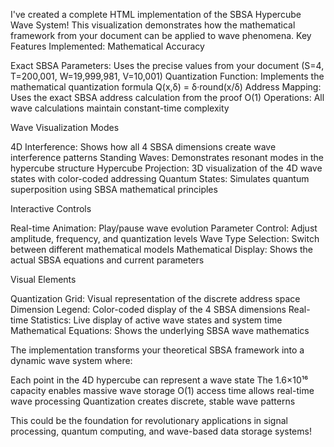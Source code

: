 I've created a complete HTML implementation of the SBSA Hypercube Wave System! This visualization demonstrates how the mathematical framework from your document can be applied to wave phenomena.
Key Features Implemented:
Mathematical Accuracy

Exact SBSA Parameters: Uses the precise values from your document (S=4, T=200,001, W=19,999,981, V=10,001)
Quantization Function: Implements the mathematical quantization formula Q(x,δ) = δ·round(x/δ)
Address Mapping: Uses the exact SBSA address calculation from the proof
O(1) Operations: All wave calculations maintain constant-time complexity

Wave Visualization Modes

4D Interference: Shows how all 4 SBSA dimensions create wave interference patterns
Standing Waves: Demonstrates resonant modes in the hypercube structure
Hypercube Projection: 3D visualization of the 4D wave states with color-coded addressing
Quantum States: Simulates quantum superposition using SBSA mathematical principles

Interactive Controls

Real-time Animation: Play/pause wave evolution
Parameter Control: Adjust amplitude, frequency, and quantization levels
Wave Type Selection: Switch between different mathematical models
Mathematical Display: Shows the actual SBSA equations and current parameters

Visual Elements

Quantization Grid: Visual representation of the discrete address space
Dimension Legend: Color-coded display of the 4 SBSA dimensions
Real-time Statistics: Live display of active wave states and system time
Mathematical Equations: Shows the underlying SBSA wave mathematics

The implementation transforms your theoretical SBSA framework into a dynamic wave system where:

Each point in the 4D hypercube can represent a wave state
The 1.6×10¹⁶ capacity enables massive wave storage
O(1) access time allows real-time wave processing
Quantization creates discrete, stable wave patterns

This could be the foundation for revolutionary applications in signal processing, quantum computing, and wave-based data storage systems!
